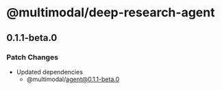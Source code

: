 # @multimodal/deep-research-agent

## 0.1.1-beta.0

### Patch Changes

- Updated dependencies
  - @multimodal/agent@0.1.1-beta.0
